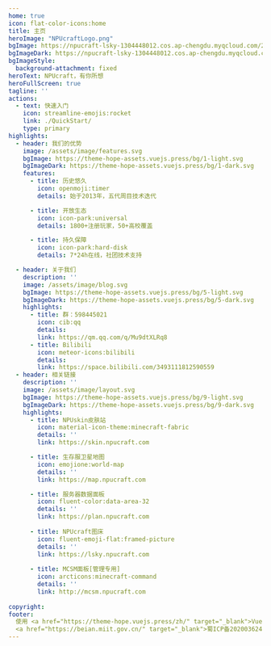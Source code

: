 ```yaml
---
home: true
icon: flat-color-icons:home
title: 主页
heroImage: "NPUcraftLogo.png"
bgImage: https://npucraft-lsky-1304448012.cos.ap-chengdu.myqcloud.com/2025/03/21/67dd4c37931a4.jpg
bgImageDark: https://npucraft-lsky-1304448012.cos.ap-chengdu.myqcloud.com/2025/03/12/67d18f67e19fd.png
bgImageStyle:
  background-attachment: fixed
heroText: NPUcraft，有你所想
heroFullScreen: true
tagline: ''
actions:
  - text: 快速入门
    icon: streamline-emojis:rocket
    link: ./QuickStart/
    type: primary
highlights:
  - header: 我们的优势
    image: /assets/image/features.svg
    bgImage: https://theme-hope-assets.vuejs.press/bg/1-light.svg
    bgImageDark: https://theme-hope-assets.vuejs.press/bg/1-dark.svg
    features:
      - title: 历史悠久
        icon: openmoji:timer
        details: 始于2013年，五代周目技术迭代

      - title: 开放生态
        icon: icon-park:universal
        details: 1800+注册玩家，50+高校覆盖

      - title: 持久保障
        icon: icon-park:hard-disk
        details: 7*24h在线，社团技术支持

  - header: 关于我们
    description: ''
    image: /assets/image/blog.svg
    bgImage: https://theme-hope-assets.vuejs.press/bg/5-light.svg
    bgImageDark: https://theme-hope-assets.vuejs.press/bg/5-dark.svg
    highlights:
      - title: 群：598445021
        icon: cib:qq
        details:
        link: https://qm.qq.com/q/Mu9dtXLRq8
      - title: Bilibili
        icon: meteor-icons:bilibili
        details: 
        link: https://space.bilibili.com/3493111812590559
  - header: 相关链接
    description: ''
    image: /assets/image/layout.svg
    bgImage: https://theme-hope-assets.vuejs.press/bg/9-light.svg
    bgImageDark: https://theme-hope-assets.vuejs.press/bg/9-dark.svg
    highlights:
      - title: NPUskin皮肤站
        icon: material-icon-theme:minecraft-fabric
        details: ''
        link: https://skin.npucraft.com

      - title: 生存服卫星地图
        icon: emojione:world-map
        details: ''
        link: https://map.npucraft.com

      - title: 服务器数据面板
        icon: fluent-color:data-area-32
        details: ''
        link: https://plan.npucraft.com
        
      - title: NPUcraft图床
        icon: fluent-emoji-flat:framed-picture
        details: ''
        link: https://lsky.npucraft.com
        
      - title: MCSM面板[管理专用]
        icon: arcticons:minecraft-command
        details: ''
        link: http://mcsm.npucraft.com
        
copyright: 
footer: 
  使用 <a href="https://theme-hope.vuejs.press/zh/" target="_blank">VuePress Theme Hope</a> 主题 | MIT 协议, 版权所有 © 2025-至今 | 
  <a href="https://beian.miit.gov.cn/" target="_blank">蜀ICP备2020036244号-2</a>
---
```

